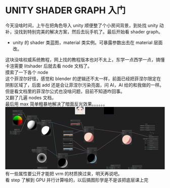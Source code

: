 # UNITY SHADER GRAPH 入门

今天没啥时间，上午在把角色导入 unity 顺便整了个小房间背景，到处找 unity 动补，没找到特别完美的解决方案，然后去玩手机了。最后开始看 shader graph。

- unity 的 shader 类蓝图，material 类实例。可暴露参数出去在 material 层面改。

这块没啥权威系统教程，网上找的教程版本也对不太上，东学一点西学一点，搞懂卡渲需要 litshader 后就去看 node 文档了。  
摸索了一下各个 node  
这个菲涅尔好怪，感觉和 blender 的逻辑还不太一样，前面已经把菲涅尔限定在阴影区域了，后面 add 还是会让菲涅尔污染亮面，问 AI，AI 给的和我做的一样。但是看文档里的菲涅尔公式也没啥问题，目前不知道咋回事。  
又翻了几遍 nodes 文档，  
最后用 max 简单粗暴地解决了暗面反光效果。。。。。。  
![nodes](屏幕截图%202025-07-07%20171404.png)
有一些属性要公开才能把 vrm 的材质换过来，明天再说吧。  
看 step 了解到 GPU 并行计算啥的，以后搞图形学是不是该把底层课上完
